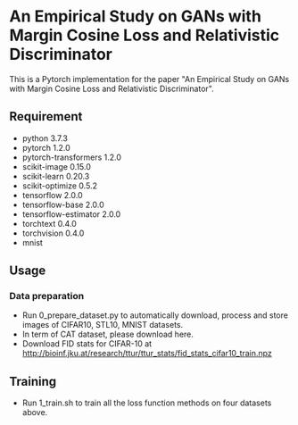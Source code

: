 # An Empirical Study on GANs with Margin Cosine Loss and Relativistic Discriminator
This is a Pytorch implementation for the paper "An Empirical Study on GANs with Margin Cosine Loss and Relativistic Discriminator".

## Requirement
* python                    3.7.3
* pytorch                   1.2.0
* pytorch-transformers      1.2.0
* scikit-image              0.15.0
* scikit-learn              0.20.3
* scikit-optimize           0.5.2
* tensorflow                2.0.0
* tensorflow-base           2.0.0
* tensorflow-estimator      2.0.0
* torchtext                 0.4.0
* torchvision               0.4.0
* mnist

## Usage

### Data preparation
* Run 0_prepare_dataset.py to automatically download, process and store images of CIFAR10, STL10, MNIST datasets.
* In term of CAT dataset, please download here.
* Download FID stats for CIFAR-10 at http://bioinf.jku.at/research/ttur/ttur_stats/fid_stats_cifar10_train.npz

## Training
* Run 1_train.sh to train all the loss function methods on four datasets above.
